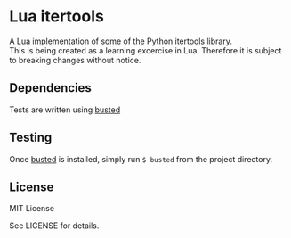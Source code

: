 # Lua itertools

A Lua implementation of some of the Python itertools library.  
This is being created as a learning excercise in Lua.  Therefore it is subject to breaking changes without notice.

## Dependencies

Tests are written using [busted](http://olivinelabs.com/busted/)

## Testing

Once [busted](http://olivinelabs.com/busted/) is installed, simply run ```$ busted``` from the project directory.

## License

MIT License

See LICENSE for details.
